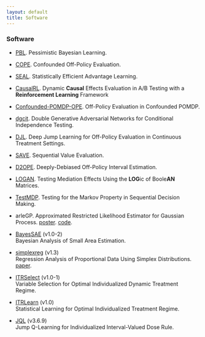 ```yaml
---
layout: default
title: Software
---
```


### Software

* [PBL](https://github.com/yunzhe-zhou/PBL). Pessimistic Bayesian Learning. 

* [COPE](https://github.com/Mamba413/cope). Confounded Off-Policy Evaluation.

* [SEAL](https://github.com/leyuanheart/SEAL). Statistically Efficient Advantage Learning.

* [CausalRL](https://github.com/callmespring/CausalRL). Dynamic **Causal** Effects Evaluation in A/B Testing with a **Reinforcement Learning** Framework

* [Confounded-POMDP-OPE](https://github.com/jiaweihhuang/Confounded-POMDP-Exp). Off-Policy Evaluation in Confounded POMDP.

* [dgcit](https://github.com/callmespring/dgcit). Double Generative Adversarial Networks for Conditional Independence Testing.

* [DJL](https://github.com/callmespring/DJL). Deep Jump Learning for Off-Policy Evaluation in Continuous Treatment Settings.

* [SAVE](https://github.com/callmespring/SAVE). Sequential Value Evaluation.

* [D2OPE](https://github.com/callmespring/D2OPE). Deeply-Debiased Off-Policy Interval Estimation.

* [LOGAN](https://github.com/callmespring/LOGAN). Testing Mediation Effects Using the **LOG**ic of Boole**AN** Matrices.

* [TestMDP](https://github.com/callmespring/TestMDP). Testing for the Markov Property in Sequential Decision Making. 

* arleGP. Approximated Restricted Likelihood Estimator for Gaussian Process. [poster](./slides/arleGP.pdf). [code](./code/arleGP.zip).

* [BayesSAE](https://cran.r-project.org/web/packages/BayesSAE/index.html) (v1.0-2)      
Bayesian Analysis of Small Area Estimation. 

* [simplexreg](https://cran.r-project.org/web/packages/simplexreg/index.html) (v1.3)     
Regression Analysis of Proportional Data Using Simplex Distributions. [paper](https://www.jstatsoft.org/article/view/v071i11).

* [ITRSelect](https://cran.r-project.org/web/packages/ITRSelect/index.html) (v1.0-1)    
Variable Selection for Optimal Individualized Dynamic Treatment Regime. 

* [ITRLearn](https://cran.r-project.org/web/packages/ITRLearn/index.html) (v1.0)    
Statistical Learning for Optimal Individualized Treatment Regime. 

* [JQL](https://cran.r-project.org/web/packages/JQL/index.html) (v3.6.9)    
Jump Q-Learning for Individualized Interval-Valued Dose Rule.
